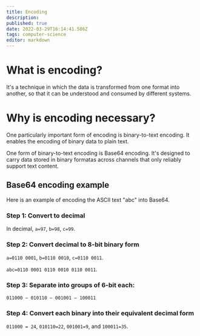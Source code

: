 ```yaml
---
title: Encoding
description: 
published: true
date: 2022-03-29T16:14:41.586Z
tags: computer-science
editor: markdown
---
```


# What is encoding?
It's a technique in which the data is transformed from one format into another, so that it can be understood and consumed by different systems. 

# Why is encoding necessary?
One particularly important form of encoding  is binary-to-text encoding. It enables the encoding of binary data to plain text. 

One form of binary-to-text encoding is Base64 encoding. It's designed to carry data stored in binary formatas across channels that only reliably support text content. 

## Base64 encoding example
Here is an example of encoding the ASCII text "abc" into Base64.
### Step 1: Convert to decimal
In decimal, `a=97`, `b=98`, `c=99`. 

### Step 2: Convert decimal to 8-bit binary form
`a=0110 0001`, `b=0110 0010`, `c=0110 0011`.

`abc=0110 0001 0110 0010 0110 0011`.

### Step 3: Separate into groups of 6-bit each:

`011000 — 010110 — 001001 — 100011`

### Step 4: Convert each binary into their equivalent decimal form

`011000 = 24`, `010110=22`, `001001=9`, and `100011=35`. 